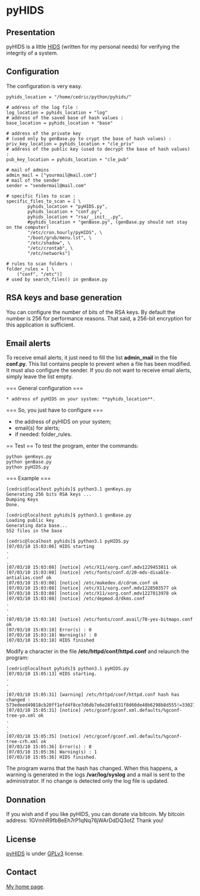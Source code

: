 pyHIDS
======

Presentation
------------
pyHIDS is a little [HIDS](http://en.wikipedia.org/wiki/Host-based_intrusion_detection_system)
(written for my personal needs) for verifying the integrity of a system.




Configuration
-------------
The configuration is very easy. 


    pyhids_location = "/home/cedric/python/pyhids/"

    # address of the log file :
    log_location = pyhids_location + "log"
    # address of the saved base of hash values :
    base_location = pyhids_location + "base"

    # address of the private key
    # (used only by genBase.py to crypt the base of hash values) :
    priv_key_location = pyhids_location + "cle_priv"
    # address of the public key (used to decrypt the base of hash values) :
    pub_key_location = pyhids_location + "cle_pub"

    # mail of admins
    admin_mail = ["yourmail@mail.com"]
    # mail of the sender
    sender = "sendermail@mail.com"

    # specific files to scan :
    specific_files_to_scan = [ \
            pyhids_location + "pyHIDS.py",
            pyhids_location + "conf.py",
            pyhids_location + "rsa/__init__.py",
            #pyhids_location + "genBase.py", (genBase.py should not stay on the computer)
            "/etc/cron.hourly/pyHIDS", \
            "/boot/grub/menu.lst", \
            "/etc/shadow", \
            "/etc/crontab", \
            "/etc/networks"]

    # rules to scan folders :
    folder_rules = [ \
        ("conf", "/etc")]
    # used by search_files() in genBase.py



RSA keys and base generation
----------------------------
You can configure the number of bits of the RSA keys. By default the number is 256 for performance reasons.
That said, a 256-bit encryption for this application is sufficient.


Email alerts
------------
To receive email alerts, it just need to fill the list **admin_mail** in the file **conf.py**.
This list contains people to prevent when a file has been modified. It must also configure the sender.
If you do not want to receive email alerts, simply leave the list empty.


=== General configuration ===

    * address of pyHIDS on your system: **pyhids_location**.


=== So, you just have to configure ===
* the address of pyHIDS on your system;
* email(s) for alerts;
* if needed: folder_rules.

== Test ==
To test the program, enter the commands:

    python genKeys.py
    python genBase.py
    python pyHIDS.py


=== Example ===

    [cedric@localhost pyhids]$ python3.1 genKeys.py
    Generating 256 bits RSA keys ...
    Dumping Keys
    Done.

    [cedric@localhost pyhids]$ python3.1 genBase.py
    Loading public key
    Generating data base...
    552 files in the base

    [cedric@localhost pyhids]$ python3.1 pyHIDS.py
    [07/03/10 15:03:06] HIDS starting
    .
    .
    .
    [07/03/10 15:03:08] [notice] /etc/X11/xorg.conf.mdv1229453811 ok
    [07/03/10 15:03:08] [notice] /etc/fonts/conf.d/20-mdv-disable-antialias.conf ok
    [07/03/10 15:03:08] [notice] /etc/makedev.d/cdrom.conf ok
    [07/03/10 15:03:08] [notice] /etc/X11/xorg.conf.mdv1228503577 ok
    [07/03/10 15:03:08] [notice] /etc/X11/xorg.conf.mdv1227813978 ok
    [07/03/10 15:03:08] [notice] /etc/depmod.d/dkms.conf
    .
    .
    .
    [07/03/10 15:03:18] [notice] /etc/fonts/conf.avail/70-yes-bitmaps.conf ok
    [07/03/10 15:03:18] Error(s) : 0
    [07/03/10 15:03:18] Warning(s) : 0
    [07/03/10 15:03:18] HIDS finished


Modify a character in the file  **/etc/httpd/conf/httpd.conf** and relaunch the program:

    [cedric@localhost pyhids]$ python3.1 pyHIDS.py
    [07/03/10 15:05:13] HIDS starting.
    .
    .
    .
    [07/03/10 15:05:31] [warning] /etc/httpd/conf/httpd.conf hash has changed :
    573edeed49818cb20ff1efd4f8ce7d6db7e6e28fe831f8d60de40b6298b8d555!=33027d530eeebc9d5355855016b3543a8bf2000c4986bb0eb8aa8e244a827e8a
    [07/03/10 15:05:31] [notice] /etc/gconf/gconf.xml.defaults/%gconf-tree-yo.xml ok
    .
    .
    .
    [07/03/10 15:05:35] [notice] /etc/gconf/gconf.xml.defaults/%gconf-tree-crh.xml ok
    [07/03/10 15:05:36] Error(s) : 0
    [07/03/10 15:05:36] Warning(s) : 1
    [07/03/10 15:05:36] HIDS finished.



The program warns that the hash has changed. When this happens, a warning is generated
in the logs **/var/log/syslog** and a mail is sent to the administrator.
If no change is detected only the log file is updated.


Donnation
---------
If you wish and if you like pyHIDS, you can donate via bitcoin. My bitcoin address: 1GVmhR9fbBeEh7rP1qNq76jWArDdDQ3otZ
Thank you!


License
-------
[pyHIDS](https://bitbucket.org/cedricbonhomme/pyaggr3g470r/) is under [GPLv3](http://www.gnu.org/licenses/gpl-3.0.txt) license.




Contact
-------
[My home page](http://cedricbonhomme.org/).